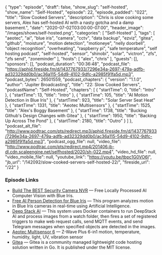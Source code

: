 {
  "type": "episode",
  "draft": false,
  "show_slug": "self-hosted",
  "show_name": "Self-Hosted",
  "episode": 22,
  "episode_padded": "022",
  "title": "Slow Cooked Servers",
  "description": "Chris is slow cooking some servers, Alex has self-hosted AI with a nasty gotcha and a damp basement.",
  "date": "2020-07-02T03:00:00-07:00",
  "header_image": "/images/shows/self-hosted.png",
  "categories": [
    "Self-Hosted"
  ],
  "tags": [
    "aeotec",
    "ai",
    "blue iris",
    "camera",
    "cctv",
    "data backup",
    "ezviz",
    "gitea",
    "github",
    "moisture",
    "motion detection",
    "motioneye",
    "nelly doorbell",
    "object recognition",
    "overheating",
    "raspberry pi",
    "safe temperature",
    "self hosting podcast",
    "self-hosted",
    "sensor",
    "shinobi",
    "solar",
    "victron",
    "zfs",
    "zfs send",
    "zoneminder"
  ],
  "hosts": [
    "alex",
    "chris"
  ],
  "guests": [],
  "sponsors": [],
  "podcast_duration": "00:36:48",
  "podcast_file": "https://aphid.fireside.fm/d/1437767933/7296e34a-2697-479a-adfb-ad32329dd0b0/ac36a115-54d9-4102-9dfc-a2985f91fa5d.mp3",
  "podcast_bytes": 26501559,
  "podcast_chapters": {
    "version": "1.1.0",
    "author": "Jupiter Broadcasting",
    "title": "22: Slow Cooked Servers",
    "podcastName": "Self-Hosted",
    "chapters": [
      {
        "startTime": 0,
        "title": "Intro"
      },
      {
        "startTime": 13,
        "title": "Intro"
      },
      {
        "startTime": 105,
        "title": "AI Motion Detection in Blue Iris"
      },
      {
        "startTime": 923,
        "title": "Solar Server Seat Heat"
      },
      {
        "startTime": 1331,
        "title": "Aeotec Multisensors"
      },
      {
        "startTime": 1525,
        "title": "Alex's Boggy Basement"
      },
      {
        "startTime": 1738,
        "title": "Bucking Github's Design Changes with Gitea"
      },
      {
        "startTime": 1950,
        "title": "Backing Up Across The Pond"
      },
      {
        "startTime": 2180,
        "title": "Outro"
      }
    ]
  },
  "podcast_alt_file": "http://www.podtrac.com/pts/redirect.mp3/aphid.fireside.fm/d/1437767933/7296e34a-2697-479a-adfb-ad32329dd0b0/ac36a115-54d9-4102-9dfc-a2985f91fa5d.mp3",
  "podcast_ogg_file": null,
  "video_file": "http://www.podtrac.com/pts/redirect.mp4/201406.jb-dl.cdn.scaleengine.net/selfhosted/2020/sh-022.mp4",
  "video_hd_file": null,
  "video_mobile_file": null,
  "youtube_link": "https://youtu.be/tbpc1G0VO6I",
  "jb_url": "/142092/slow-cooked-servers-self-hosted-22/",
  "fireside_url": "/22"
}


### Episode Links

  * [Build The BEST Security Camera NVR](https://www.youtube.com/watch?v=fwoonl5JKgo "Build The BEST Security Camera NVR") — Free Locally Processed AI Computer Vision with Blue Iris. 
  * [Free AI Person Detection for Blue Iris](https://ipcamtalk.com/threads/tool-tutorial-free-ai-person-detection-for-blue-iris.37330/ "Free AI Person Detection for Blue Iris") — This program analyzes motion in Blue Iris cameras in real-time using Artificial Intelligence. 
  * [Deep Stack AI](https://github.com/danecreekphotography/node-deepstackai-trigger/wiki "Deep Stack AI") — This system uses Docker containers to run DeepStack AI and process images from a watch folder, then fires a set of registered triggers to make web request calls, send MQTT events, and send Telegram messages when specified objects are detected in the images.
  * [Aeotec Multisensor 6](https://www.amazon.com/Aeotec-Multisensor-temperature-humidity-vibration/dp/B0151Z8ZQY "Aeotec Multisensor 6") — Z-Wave Plus 6-in1 motion, temperature, humidity, light, UV, vibration sensor
  * [Gitea](https://gitea.io/en-us/ "Gitea") — Gitea is a community managed lightweight code hosting solution written in Go. It is published under the MIT license.


